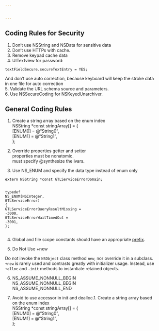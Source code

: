 ```yaml
---


---
```


<h2 id="coding-rules-for-security">Coding Rules for Security</h2>
<ol>
<li>Don’t use NSString and NSData for sensitive data</li>
<li>Don’t use HTTPs with cache.</li>
<li>Remove keypad cache data</li>
<li>UITextview for password:</li>
</ol>
<pre><code>textFieldSecure.secureTextEntry = YES;
</code></pre>
<p>And don’t use auto correction, because keyboard will keep the stroke data in one file for auto correction<br>
5. Validate the URL schema source and parameters.<br>
6. Use NSSecureCoding for NSKeyedUnarchiver.</p>
<h2 id="general-coding-rules">General Coding Rules</h2>
<ol>
<li>
<p>Create a string array based on the enum index<br>
NSString *const stringArray[] = {<br>
[ENUM0] = @“String0”,<br>
[ENUM1] = @“String1”,<br>
};</p>
</li>
<li>
<p>Override properties getter and setter<br>
properties must be nonatomic.<br>
must specify @synthesize the ivars.</p>
</li>
<li>
<p>Use NS_ENUM and specify the data type instead of enum only</p>
</li>
</ol>
<pre class=" language-objectivec"><code class="prism  language-objectivec"><span class="token keyword">extern</span> NSString <span class="token operator">*</span><span class="token keyword">const</span> GTLServiceErrorDomain<span class="token punctuation">;</span>

<span class="token keyword">typedef</span> <span class="token function">NS_ENUM</span><span class="token punctuation">(</span>NSInteger<span class="token punctuation">,</span> GTLServiceError<span class="token punctuation">)</span> <span class="token punctuation">{</span>
  GTLServiceErrorQueryResultMissing <span class="token operator">=</span> <span class="token operator">-</span><span class="token number">3000</span><span class="token punctuation">,</span>
  GTLServiceErrorWaitTimedOut       <span class="token operator">=</span> <span class="token operator">-</span><span class="token number">3001</span><span class="token punctuation">,</span>
<span class="token punctuation">}</span><span class="token punctuation">;</span>
</code></pre>
<ol start="4">
<li>
<p>Global and file scope constants should have an appropriate  <a href="http://google.github.io/styleguide/objcguide.html#prefixes">prefix</a>.</p>
</li>
<li>
<p>Do Not Use +new<a href="http://google.github.io/styleguide/objcguide.html#do-not-use-new"></a></p>
</li>
</ol>
<p>Do not invoke the  <code>NSObject</code>  class method  <code>new</code>, nor override it in a subclass.  <code>+new</code>  is rarely used and contrasts greatly with initializer usage. Instead, use  <code>+alloc</code>  and  <code>-init</code>  methods to instantiate retained objects.</p>
<ol start="6">
<li>
<p>NS_ASSUME_NONNULL_BEGIN<br>
NS_ASSUME_NONNULL_BEGIN<br>
NS_ASSUME_NONNULL_END</p>
</li>
<li>
<p>Avoid to use accessor in init and dealloc.1.  Create a string array based on the enum index<br>
NSString *const stringArray[] = {<br>
[ENUM0] = @“String0”,<br>
[ENUM1] = @“String1”,<br>
};</p>
</li>
</ol>

